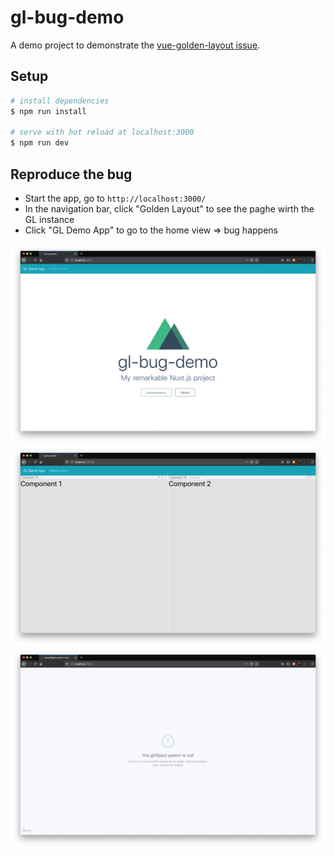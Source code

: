 # gl-bug-demo

A demo project to demonstrate the [vue-golden-layout issue](https://github.com/emedware/vue-golden-layout/issues/51).

## Setup

``` bash
# install dependencies
$ npm run install

# serve with hot reload at localhost:3000
$ npm run dev
```

## Reproduce the bug

 - Start the app, go to `http://localhost:3000/`
 - In the navigation bar, click  "Golden Layout" to see the paghe wirth the GL instance
 - Click "GL Demo App" to go to the home view => bug happens

![img](screenshot-home.png)
![img](screenshot-gl.png)
![img](screenshot-error.png)
